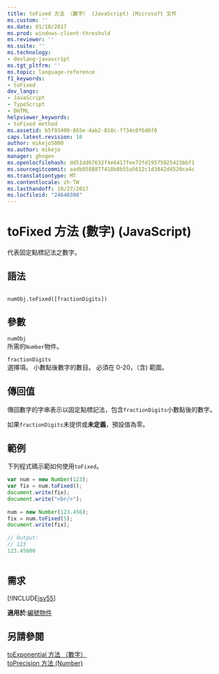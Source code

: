 ```yaml
---
title: toFixed 方法 （數字） (JavaScript) |Microsoft 文件
ms.custom: ''
ms.date: 01/18/2017
ms.prod: windows-client-threshold
ms.reviewer: ''
ms.suite: ''
ms.technology:
- devlang-javascript
ms.tgt_pltfrm: ''
ms.topic: language-reference
f1_keywords:
- toFixed
dev_langs:
- JavaScript
- TypeScript
- DHTML
helpviewer_keywords:
- toFixed method
ms.assetid: b5f03400-865e-4ab2-818c-f734c0f6d6f0
caps.latest.revision: 10
author: mikejo5000
ms.author: mikejo
manager: ghogen
ms.openlocfilehash: dd51dd67632f4e6417fee72fd19575025423bbf1
ms.sourcegitcommit: aadb9588877418b8b55a5612c1d3842d4520ca4c
ms.translationtype: MT
ms.contentlocale: zh-TW
ms.lasthandoff: 10/27/2017
ms.locfileid: "24640398"
---
```

# <a name="tofixed-method-number-javascript"></a>toFixed 方法 (數字) (JavaScript)
代表固定點標記法之數字。  
  
## <a name="syntax"></a>語法  
  
```  
  
numObj.toFixed([fractionDigits])  
```  
  
## <a name="parameters"></a>參數  
 `numObj`  
 所需的`Number`物件。  
  
 `fractionDigits`  
 選擇項。 小數點後數字的數目。 必須在 0-20，（含) 範圍。  
  
## <a name="return-value"></a>傳回值  
 傳回數字的字串表示以固定點標記法，包含`fractionDigits`小數點後的數字。  
  
 如果`fractionDigits`未提供或**未定義**，預設值為零。  
  
## <a name="example"></a>範例  
 下列程式碼示範如何使用`toFixed`。  
  
```JavaScript  
var num = new Number(123);  
var fix = num.toFixed();  
document.write(fix);  
document.write("<br/>");  
  
num = new Number(123.456);  
fix = num.toFixed(5);  
document.write(fix);  
  
// Output:  
// 123  
123.45600  
  
```  
  
## <a name="requirements"></a>需求  
 [!INCLUDE[jsv55](../../javascript/reference/includes/jsv55-md.md)]  
  
 **適用於**:[編號物件](../../javascript/reference/number-object-javascript.md)  
  
## <a name="see-also"></a>另請參閱  
 [toExponential 方法 （數字）](../../javascript/reference/toexponential-method-number-javascript.md)   
 [toPrecision 方法 (Number)](../../javascript/reference/toprecision-method-number-javascript.md)